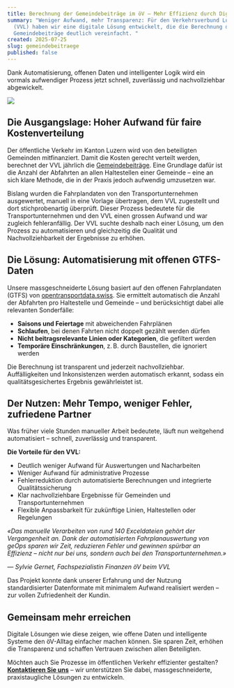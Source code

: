 ```yaml
---
title: Berechnung der Gemeindebeiträge im öV – Mehr Effizienz durch Digitalisierung
summary: "Weniger Aufwand, mehr Transparenz: Für den Verkehrsverbund Luzern
  (VVL) haben wir eine digitale Lösung entwickelt, die die Berechnung der
  Gemeindebeiträge deutlich vereinfacht. "
created: 2025-07-25
slug: gemeindebeitraege
published: false
---
```

Dank Automatisierung, offenen Daten und intelligenter Logik wird ein vormals aufwendiger Prozess jetzt schnell, zuverlässig und nachvollziehbar abgewickelt.

![](/images/blog/berechnung-der-gemeindebeiträge-im-öv-–-mehr-effizienz-durch-digitalisierung/bahnhofplatz_luzern_1.jpg)

## Die Ausgangslage: Hoher Aufwand für faire Kostenverteilung

Der öffentliche Verkehr im Kanton Luzern wird von den beteiligten Gemeinden mitfinanziert. Damit die Kosten gerecht verteilt werden, berechnet der VVL jährlich die [Gemeindebeiträge](https://www.vvl.ch/oev-angebot/dienstleistungen/finanzierung/gemeindebeitraege). Eine Grundlage dafür ist die Anzahl der Abfahrten an allen Haltestellen einer Gemeinde – eine an sich klare Methode, die in der Praxis jedoch aufwendig umzusetzen war.  

Bislang wurden die Fahrplandaten von den Transportunternehmen ausgewertet, manuell in eine Vorlage übertragen, dem VVL zugestellt und dort stichprobenartig überprüft. Dieser Prozess bedeutete für die Transportunternehmen und den VVL einen grossen Aufwand und war zugleich fehleranfällig. Der VVL suchte deshalb nach einer Lösung, um den Prozess zu automatisieren und gleichzeitig die Qualität und Nachvollziehbarkeit der Ergebnisse zu erhöhen.

## Die Lösung: Automatisierung mit offenen GTFS-Daten

Unsere massgeschneiderte Lösung basiert auf den offenen Fahrplandaten (GTFS) von [opentransportdata.swiss](https://opentransportdata.swiss). Sie ermittelt automatisch die Anzahl der Abfahrten pro Haltestelle und Gemeinde – und berücksichtigt dabei alle relevanten Sonderfälle:

* **Saisons und Feiertage** mit abweichenden Fahrplänen  
* **Schlaufen**, bei denen Fahrten nicht doppelt gezählt werden dürfen  
* **Nicht beitragsrelevante Linien oder Kategorien**, die gefiltert werden  
* **Temporäre Einschränkungen**, z. B. durch Baustellen, die ignoriert werden

Die Berechnung ist transparent und jederzeit nachvollziehbar. Auffälligkeiten und Inkonsistenzen werden automatisch erkannt, sodass ein qualitätsgesichertes Ergebnis gewährleistet ist.

## Der Nutzen: Mehr Tempo, weniger Fehler, zufriedene Partner

Was früher viele Stunden manueller Arbeit bedeutete, läuft nun weitgehend automatisiert – schnell, zuverlässig und transparent.

**Die Vorteile für den VVL:**

* Deutlich weniger Aufwand für Auswertungen und Nacharbeiten  
* Weniger Aufwand für administrative Prozesse
* Fehlerreduktion durch automatisierte Berechnungen und integrierte Qualitätssicherung 
* Klar nachvollziehbare Ergebnisse für Gemeinden und Transportunternehmen  
* Flexible Anpassbarkeit für zukünftige Linien, Haltestellen oder Regelungen

*«Das manuelle Verarbeiten von rund 140 Exceldateien gehört der Vergangenheit an. Dank der automatisierten Fahrplanauswertung von geOps sparen wir Zeit, reduzieren Fehler und gewinnen spürbar an Effizienz – nicht nur bei uns, sondern auch bei den Transportunternehmen.»*

*— Sylvie Gernet, Fachspezialistin Finanzen öV beim VVL*

Das Projekt konnte dank unserer Erfahrung und der Nutzung standardisierter Datenformate mit minimalem Aufwand realisiert werden – zur vollen Zufriedenheit der Kundin.

## Gemeinsam mehr erreichen

Digitale Lösungen wie diese zeigen, wie offene Daten und intelligente Systeme den öV-Alltag einfacher machen können. Sie sparen Zeit, erhöhen die Transparenz und schaffen Vertrauen zwischen allen Beteiligten.  

Möchten auch Sie Prozesse im öffentlichen Verkehr effizienter gestalten? **[Kontaktieren Sie uns](mailto:info@geops.ch)** – wir unterstützen Sie dabei, massgeschneiderte, praxistaugliche Lösungen zu entwickeln.